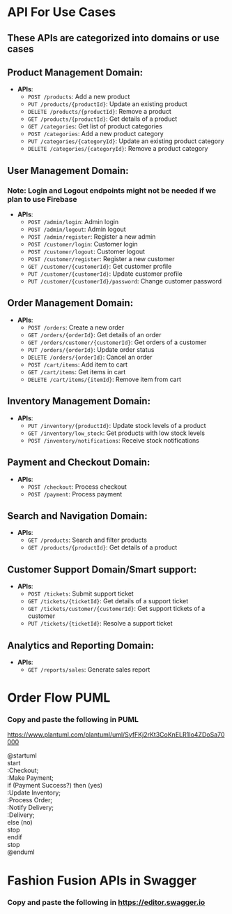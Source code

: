 # API For Use Cases
## These APIs are categorized into domains or use cases
## **Product Management Domain**:
   - **APIs**:
     - `POST /products`: Add a new product
     - `PUT /products/{productId}`: Update an existing product
     - `DELETE /products/{productId}`: Remove a product
     - `GET /products/{productId}`: Get details of a product
     - `GET /categories`: Get list of product categories
     - `POST /categories`: Add a new product category
     - `PUT /categories/{categoryId}`: Update an existing product category
     - `DELETE /categories/{categoryId}`: Remove a product category

## **User Management Domain**:
### Note: Login and Logout endpoints might not be needed if we plan to use Firebase
   - **APIs**:
     - `POST /admin/login`: Admin login
     - `POST /admin/logout`: Admin logout
     - `POST /admin/register`: Register a new admin
     - `POST /customer/login`: Customer login
     - `POST /customer/logout`: Customer logout
     - `POST /customer/register`: Register a new customer
     - `GET /customer/{customerId}`: Get customer profile
     - `PUT /customer/{customerId}`: Update customer profile
     - `PUT /customer/{customerId}/password`: Change customer password

## **Order Management Domain**:
   - **APIs**:
     - `POST /orders`: Create a new order
     - `GET /orders/{orderId}`: Get details of an order
     - `GET /orders/customer/{customerId}`: Get orders of a customer
     - `PUT /orders/{orderId}`: Update order status
     - `DELETE /orders/{orderId}`: Cancel an order
     - `POST /cart/items`: Add item to cart
     - `GET /cart/items`: Get items in cart
     - `DELETE /cart/items/{itemId}`: Remove item from cart

## **Inventory Management Domain**:
   - **APIs**:
     - `PUT /inventory/{productId}`: Update stock levels of a product
     - `GET /inventory/low_stock`: Get products with low stock levels
     - `POST /inventory/notifications`: Receive stock notifications

## **Payment and Checkout Domain**:
   - **APIs**:
     - `POST /checkout`: Process checkout
     - `POST /payment`: Process payment

## **Search and Navigation Domain**:
   - **APIs**:
     - `GET /products`: Search and filter products
     - `GET /products/{productId}`: Get details of a product

## **Customer Support Domain/Smart support**:
   - **APIs**:
     - `POST /tickets`: Submit support ticket
     - `GET /tickets/{ticketId}`: Get details of a support ticket
     - `GET /tickets/customer/{customerId}`: Get support tickets of a customer
     - `PUT /tickets/{ticketId}`: Resolve a support ticket

## **Analytics and Reporting Domain**:
   - **APIs**:
     - `GET /reports/sales`: Generate sales report
    
# Order Flow PUML
### Copy and paste the following in PUML
https://www.plantuml.com/plantuml/uml/SyfFKj2rKt3CoKnELR1Io4ZDoSa70000

@startuml  
start  
:Checkout;  
:Make Payment;  
if (Payment Success?) then (yes)  
  :Update Inventory;  
  :Process Order;  
  :Notify Delivery;  
  :Delivery;  
else (no)  
  stop  
endif  
stop  
@enduml  

# Fashion Fusion APIs in Swagger
### Copy and paste the following in https://editor.swagger.io

